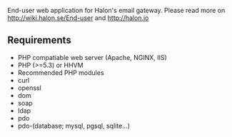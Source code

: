 End-user web application for Halon's email gateway. Please read more on http://wiki.halon.se/End-user and http://halon.io

Requirements
------------
* PHP compatiable web server (Apache, NGINX, IIS)
* PHP (>=5.3) or HHVM
* Recommended PHP modules
 * curl
 * openssl
 * dom
 * soap
 * ldap
 * pdo
 * pdo-(database; mysql, pgsql, sqlite...)
